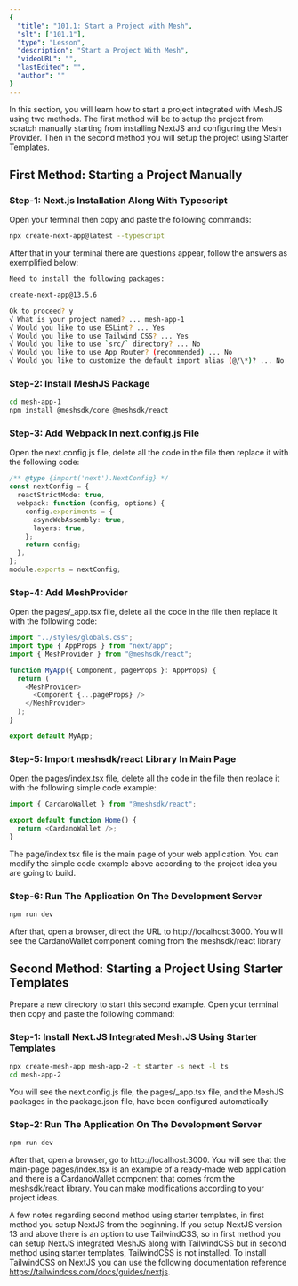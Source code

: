 ```yaml
---
{
  "title": "101.1: Start a Project with Mesh",
  "slt": ["101.1"],
  "type": "Lesson",
  "description": "Start a Project With Mesh",
  "videoURL": "",
  "lastEdited": "",
  "author": ""
}
---
```


In this section, you will learn how to start a project integrated with MeshJS using two methods. The first method will be to setup the project from scratch manually starting from installing NextJS and configuring the Mesh Provider. Then in the second method you will setup the project using Starter Templates.

## First Method: Starting a Project Manually

### Step-1: Next.js Installation Along With Typescript

Open your terminal then copy and paste the following commands:

```bash
npx create-next-app@latest --typescript
```

After that in your terminal there are questions appear, follow the answers as exemplified below:

```bash
Need to install the following packages:

create-next-app@13.5.6

Ok to proceed? y
√ What is your project named? ... mesh-app-1
√ Would you like to use ESLint? ... Yes
√ Would you like to use Tailwind CSS? ... Yes
√ Would you like to use `src/` directory? ... No
√ Would you like to use App Router? (recommended) ... No
√ Would you like to customize the default import alias (@/\*)? ... No
```

### Step-2: Install MeshJS Package

```bash
cd mesh-app-1
npm install @meshsdk/core @meshsdk/react
```

### Step-3: Add Webpack In next.config.js File

Open the next.config.js file, delete all the code in the file then replace it with the following code:

```typescript
/** @type {import('next').NextConfig} */
const nextConfig = {
  reactStrictMode: true,
  webpack: function (config, options) {
    config.experiments = {
      asyncWebAssembly: true,
      layers: true,
    };
    return config;
  },
};
module.exports = nextConfig;
```

### Step-4: Add MeshProvider

Open the pages/_app.tsx file, delete all the code in the file then replace it with the following code:

```typescript
import "../styles/globals.css";
import type { AppProps } from "next/app";
import { MeshProvider } from "@meshsdk/react";

function MyApp({ Component, pageProps }: AppProps) {
  return (
    <MeshProvider>
      <Component {...pageProps} />
    </MeshProvider>
  );
}

export default MyApp;
```

### Step-5: Import meshsdk/react Library In Main Page

Open the pages/index.tsx file, delete all the code in the file then replace it with the following simple code example:

```typescript
import { CardanoWallet } from "@meshsdk/react";

export default function Home() {
  return <CardanoWallet />;
}
```

The page/index.tsx file is the main page of your web application. You can modify the simple code example above according to the project idea you are going to build.

### Step-6: Run The Application On The Development Server

```bash
npm run dev
```

After that, open a browser, direct the URL to http://localhost:3000. You will see the CardanoWallet component coming from the meshsdk/react library

## Second Method: Starting a Project Using Starter Templates

Prepare a new directory to start this second example. Open your terminal then copy and paste the following command:

### Step-1: Install Next.JS Integrated Mesh.JS Using Starter Templates

```bash
npx create-mesh-app mesh-app-2 -t starter -s next -l ts
cd mesh-app-2
```

You will see the next.config.js file, the pages/\_app.tsx file, and the MeshJS packages in the package.json file, have been configured automatically

### Step-2: Run The Application On The Development Server

```bash
npm run dev
```

After that, open a browser, go to http://localhost:3000. You will see that the main-page pages/index.tsx is an example of a ready-made web application and there is a CardanoWallet component that comes from the meshsdk/react library. You can make modifications according to your project ideas.

A few notes regarding second method using starter templates, in first method you setup NextJS from the beginning. If you setup NextJS version 13 and above there is an option to use TailwindCSS, so in first method you can setup NextJS integrated MeshJS along with TailwindCSS but in second method using starter templates, TailwindCSS is not installed. To install TailwindCSS on NextJS you can use the following documentation reference https://tailwindcss.com/docs/guides/nextjs.